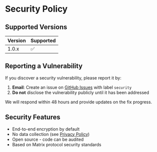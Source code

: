 # Security Policy

## Supported Versions

| Version | Supported          |
| ------- | ------------------ |
| 1.0.x   | :white_check_mark: |

## Reporting a Vulnerability

If you discover a security vulnerability, please report it by:

1. **Email**: Create an issue on [GitHub Issues](https://github.com/IQUXAe/Quikx_chat/issues) with label `security`
2. **Do not** disclose the vulnerability publicly until it has been addressed

We will respond within 48 hours and provide updates on the fix progress.

## Security Features

- End-to-end encryption by default
- No data collection (see [Privacy Policy](PRIVACY.md))
- Open source - code can be audited
- Based on Matrix protocol security standards
